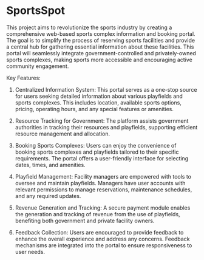 # SportsSpot
 This project aims to revolutionize the sports industry by creating a comprehensive web-based sports complex information and booking portal. The goal is to simplify the process of reserving sports facilities and provide a central hub for gathering essential information about these facilities. This portal will seamlessly integrate government-controlled and privately-owned sports complexes, making sports more accessible and encouraging active community engagement.  
 
 Key Features:  
 1. Centralized Information System: This portal serves as a one-stop source for users seeking detailed information about various playfields and sports complexes. This includes location, available sports options, pricing, operating hours, and any special features or amenities.  

 2. Resource Tracking for Government: The platform assists government authorities in tracking their resources and playfields, supporting efficient resource management and allocation.  

 3. Booking Sports Complexes: Users can enjoy the convenience of booking sports complexes and playfields tailored to their specific requirements. The portal offers a user-friendly interface for selecting dates, times, and amenities.  

 4. Playfield Management: Facility managers are empowered with tools to oversee and maintain playfields. Managers have user accounts with relevant permissions to manage reservations, maintenance schedules, and any required updates.  

 5. Revenue Generation and Tracking: A secure payment module enables the generation and tracking of revenue from the use of playfields, benefiting both government and private facility owners.  
 
 6. Feedback Collection: Users are encouraged to provide feedback to enhance the overall experience and address any concerns. Feedback mechanisms are integrated into the portal to ensure responsiveness to user needs.
